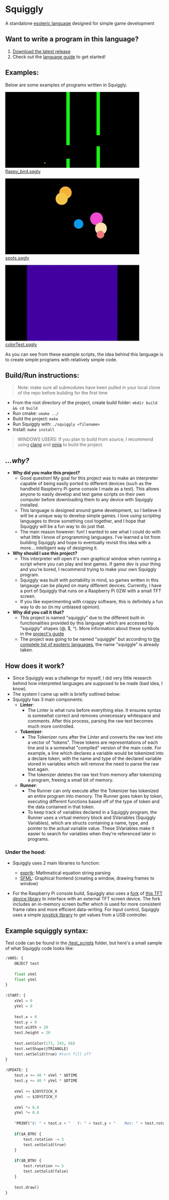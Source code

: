 # Squiggly

A standalone [esoteric language](https://en.wikipedia.org/wiki/Esoteric_programming_language) designed for simple game development

## Want to write a program in this language?

1. [Download the latest release](https://github.com/CodeSample15/Squiggly/releases/latest)
2. Check out the [language guide](/guide.md) to get started!

## Examples:

Below are some examples of programs written in Squiggly.

![Flappy Bird](media/Flappy%20Bird.gif)
[flappy_bird.sqgly](/console_games/flappy_bird.sqgly)

![Spots](media/Balls.gif)
[spots.sqgly](/console_games/spots.sqgly)

![colorTest.sqgly](/media/ColorTest.gif)
[colorTest.sqgly](/console_games/colorTest.sqgly)

As you can see from these example scripts, the idea behind this language is to create simple programs with relatively simple code.

## Build/Run instructions:

> Note: make sure all submodules have been pulled in your local clone of the repo before building for the first time

* From the root directory of the project, create build folder: `mkdir build && cd build`
* Run cmake: `cmake ../`
* Build the project: `make`
* Run Squiggly with: `./squiggly <filename>`
* Install: `make install`

> WINDOWS USERS: If you plan to build from source, I recommend using [clang](https://releases.llvm.org/download.html) and [ninja](https://ninja-build.org/) to build the project.

## *...why?*

- **Why did you make this project?** 
    - Good question! My goal for this project was to make an interpreter capable of being easily ported to different devices (such as the handheld Raspberry Pi game console I made as a test). This allows anyone to easily develop and test game scripts on their own computer before downloading them to any device with Squiggly installed.
    - This language is designed around game development, so I believe it will be a unique way to develop simple games. I love using scripting languages to throw something cool together, and I hope that Squiggly will be a fun way to do just that.
    - The main reason however: fun! I wanted to see what I could do with what little I know of programming languages. I've learned a lot from building Squiggly and hope to eventually revisit this idea with a more... intelligent way of designing it.
- **Why should I use this project?**
    - This interpreter will open it's own graphical window when running a script where you can play and test games. If game dev is your thing and you're bored, I recommend trying to make your own Squiggly program.
    - Squiggly was built with portability in mind, so games written in this langauge can be played on many different devices. Currently, I have a port of Squiggly that runs on a Raspberry Pi 02W with a small TFT screen.
    - If you like experimenting with crappy software, this is definitely a fun way to do so (in my unbiased opinion).
- **Why did you call it that?**
    - This project is named "squiggly" due to the different built-in functionalities provided by this language which are accessed by "squiggly" shapes (@, $, ^). More information about these symbols in the [project's guide](/guide.md)
    - The project was going to be named "squiggle" but according to [the complete list of esoteric languages](https://esolangs.org/wiki/Language_list), the name "squiggle" is already taken.

## How does it work?

- Since Squiggly was a challenge for myself, I did very little research behind how interpreted languages are supposed to be made (bad idea, I know).
- The system I came up with is briefly outlined below:
- Squiggly has 3 main components:
    - **Linter**:
        - The Linter is what runs before everything else. It ensures syntax is somewhat correct and removes unnecessary whitespace and comments. After this process, parsing the raw text becomes much more controlled.
    - **Tokenizer**:
        - The Tokenizer runs after the Linter and converts the raw text into a vector of "tokens". These tokens are representations of each line and is a somewhat "compiled" version of the main code. For example, a line which declares a variable would be tokenized into a declare token, with the name and type of the declared variable stored in variables which will remove the need to parse the raw text again.
        - The tokenizer deletes the raw text from memory after tokenizing a program, freeing a small bit of memory.
    - **Runner**:
        - The Runner can only execute after the Tokenizer has tokenized an entire program into memory. The Runner goes token by token, executing different functions based off of the type of token and the data contained in that token.
        - To keep track of variables declared in a Squiggly program, the Runner uses a virtual memory block and SVariables (Squiggly Variables), which are structs containing a name, type, and pointer to the actual variable value. These SVariables make it easier to search for variables when they're referenced later in programs.

### Under the hood:

- Squiggly uses 2 main libraries to function:
    - [exprtk](https://github.com/ArashPartow/exprtk): Mathmatical equation string parsing
    - [SFML](https://github.com/SFML/SFML): Graphical frontend (creating a window, drawing frames to window)

- For the Raspberry Pi console build, Squiggly also uses a [fork](https://github.com/CodeSample15/ST7735_TFT_RPI) of [this TFT device library](https://github.com/gavinlyonsrepo/ST7735_TFT_RPI) to interface with an external TFT screen device. The fork includes an in-memory screen buffer which is used for more consistent frame rates and more efficient data-writing. For input control, Squiggly uses a simple [joystick library](https://github.com/drewnoakes/joystick/tree/master) to get values from a USB controller.

## Example squiggly syntax:

Test code can be found in the [/test_scripts](/test_scripts/) folder, but here's a small sample of what Squiggly code looks like:

``` Python
:VARS: {
    OBJECT test

    float xVel
    float yVel
}

:START: {
    xVel = 0
    yVel = 0

    test.x = 0
    test.y = 0
    test.width = 20
    test.height = 20

    test.setColor(173, 245, 66)
    test.setShape(@TRIANGLE)
    test.setSolid(true) #turn fill off
}

:UPDATE: {
	test.x += 40 * xVel * $DTIME
    test.y += 40 * yVel * $DTIME

    xVel += $JOYSTICK_X
    yVel -= $JOYSTICK_Y

    xVel *= 0.8
    yVel *= 0.8

    ^PRINT("X: " + test.x + "   Y: " + test.y + "    Rot: " + test.rotation)

    if($A_BTN) {
        test.rotation -= 5
        test.setSolid(true)
    }

    if($B_BTN) {
        test.rotation += 5
        test.setSolid(false)
    }

    test.draw()
}
```